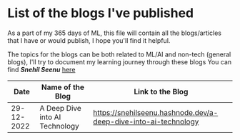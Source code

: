 # List of the blogs I've published
As a part of my 365 days of ML, this file will contain all the blogs/articles that I have or would publish, I hope you'll find it helpful.

The topics for the blogs can be both related to ML/AI and non-tech (general blogs), I'll try to document my learning journey through these blogs
You can find ***Snehil Seenu*** [here](https://twitter.com/SnehilSeenu)


| Date          | Name of the Blog                                                                  | Link to the Blog          |
| ---           | -----------------                                                                 |----------------------------- |
| 29-12-2022    |A Deep Dive into AI Technology                                                     |https://snehilseenu.hashnode.dev/a-deep-dive-into-ai-technology
